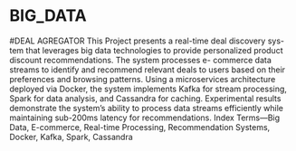 # BIG_DATA
#DEAL AGREGATOR 
This Project presents a real-time deal discovery sys-
tem that leverages big data technologies to provide personalized
product discount recommendations. The system processes e-
commerce data streams to identify and recommend relevant deals
to users based on their preferences and browsing patterns. Using
a microservices architecture deployed via Docker, the system
implements Kafka for stream processing, Spark for data analysis,
and Cassandra for caching. Experimental results demonstrate
the system’s ability to process data streams efficiently while
maintaining sub-200ms latency for recommendations.
Index Terms—Big Data, E-commerce, Real-time Processing,
Recommendation Systems, Docker, Kafka, Spark, Cassandra
